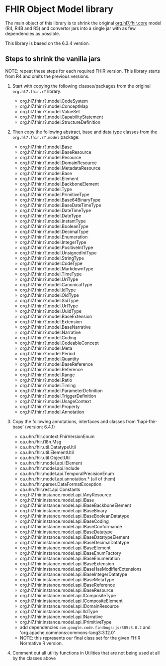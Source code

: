 # FHIR Object Model library

The main object of this library is to shrink the original [org.hl7.fhir.core](https://github.com/hapifhir/org.hl7.fhir.core) model (R4, R4B and R5) and convertor jars into a single jar with as few dependencies as possible.

This library is based on the 6.3.4 version.

## Steps to shrink the vanilla jars

NOTE: repeat these steps for each required FHIR version. This library starts from R4 and omits the previous versions.

1. Start with copying the following classes/packages from the original `org.hl7.fhir.r?` library:
    * org.hl7.fhir.r?.model.CodeSystem
    * org.hl7.fhir.r?.model.ConceptMap
    * org.hl7.fhir.r?.model.ValueSet
    * org.hl7.fhir.r?.model.CapabilityStatement
    * org.hl7.fhir.r?.model.StructureDefinition

2. Then copy the following abstract, base and data type classes from the `org.hl7.fhir.r?.model` package:
    * org.hl7.fhir.r?.model.Base
    * org.hl7.fhir.r?.model.BaseResource
    * org.hl7.fhir.r?.model.Resource
    * org.hl7.fhir.r?.model.DomainResource
    * org.hl7.fhir.r?.model.MetadataResource
    * org.hl7.fhir.r?.model.Base
    * org.hl7.fhir.r?.model.Element
    * org.hl7.fhir.r?.model.BackboneElement
    * org.hl7.fhir.r?.model.Type
    * org.hl7.fhir.r?.model.PrimitiveType
    * org.hl7.fhir.r?.model.Base64BinaryType
    * org.hl7.fhir.r?.model.BaseDateTimeType
    * org.hl7.fhir.r?.model.DateTimeType
    * org.hl7.fhir.r?.model.DateType
    * org.hl7.fhir.r?.model.InstantType
    * org.hl7.fhir.r?.model.BooleanType
    * org.hl7.fhir.r?.model.DecimalType
    * org.hl7.fhir.r?.model.Enumeration
    * org.hl7.fhir.r?.model.IntegerType
    * org.hl7.fhir.r?.model.PositiveIntType
    * org.hl7.fhir.r?.model.UnsignedIntType
    * org.hl7.fhir.r?.model.StringType
    * org.hl7.fhir.r?.model.CodeType
    * org.hl7.fhir.r?.model.MarkdownType
    * org.hl7.fhir.r?.model.TimeType
    * org.hl7.fhir.r?.model.UriType
    * org.hl7.fhir.r?.model.CanonicalType
    * org.hl7.fhir.r?.model.IdType
    * org.hl7.fhir.r?.model.OidType
    * org.hl7.fhir.r?.model.SidType
    * org.hl7.fhir.r?.model.UrlType
    * org.hl7.fhir.r?.model.UuidType
    * org.hl7.fhir.r?.model.BaseExtension
    * org.hl7.fhir.r?.model.Extension
    * org.hl7.fhir.r?.model.BaseNarrative
    * org.hl7.fhir.r?.model.Narrative
    * org.hl7.fhir.r?.model.Coding
    * org.hl7.fhir.r?.model.CodeableConcept
    * org.hl7.fhir.r?.model.Meta
    * org.hl7.fhir.r?.model.Period
    * org.hl7.fhir.r?.model.Quantity
    * org.hl7.fhir.r?.model.BaseReference
    * org.hl7.fhir.r?.model.Reference
    * org.hl7.fhir.r?.model.Range
    * org.hl7.fhir.r?.model.Ratio
    * org.hl7.fhir.r?.model.Timing
    * org.hl7.fhir.r?.model.ParameterDefinition
    * org.hl7.fhir.r?.model.TriggerDefinition
    * org.hl7.fhir.r?.model.UsageContext
    * org.hl7.fhir.r?.model.Property
    * org.hl7.fhir.r?.model.Annotation

3. Copy the following annotations, interfaces and classes from 'hapi-fhir-base' (version: 6.4.1)
    * ca.uhn.fhir.context.FhirVersionEnum
    * ca.uhn.fhir.i18n.Msg
    * ca.uhn.fhir.util.DatatypeUtil
    * ca.uhn.fhir.util.ElementUtil
    * ca.uhn.fhir.util.ObjectUtil
    * ca.uhn.fhir.model.api.IElement
    * ca.uhn.fhir.model.api.Include
    * ca.uhn.fhir.model.api.TemporalPrecisionEnum
    * ca.uhn.fhir.model.api.annotation.* (all of them)
    * ca.uhn.fhir.parser.DataFormatException
    * ca.uhn.fhir.rest.api.Constants
    * org.hl7.fhir.instance.model.api.IAnyResource
    * org.hl7.fhir.instance.model.api.IBase
    * org.hl7.fhir.instance.model.api.IBaseBackboneElement
    * org.hl7.fhir.instance.model.api.IBaseBinary
    * org.hl7.fhir.instance.model.api.IBaseBooleanDatatype
    * org.hl7.fhir.instance.model.api.IBaseCoding
    * org.hl7.fhir.instance.model.api.IBaseConformance
    * org.hl7.fhir.instance.model.api.IBaseDatatype
    * org.hl7.fhir.instance.model.api.IBaseDatatypeElement
    * org.hl7.fhir.instance.model.api.IBaseDecimalDatatype
    * org.hl7.fhir.instance.model.api.IBaseElement
    * org.hl7.fhir.instance.model.api.IBaseEnumFactory
    * org.hl7.fhir.instance.model.api.IBaseEnumeration
    * org.hl7.fhir.instance.model.api.IBaseExtension
    * org.hl7.fhir.instance.model.api.IBaseHasModifierExtensions
    * org.hl7.fhir.instance.model.api.IBaseIntegerDatatype
    * org.hl7.fhir.instance.model.api.IBaseMetaType
    * org.hl7.fhir.instance.model.api.IBaseReference
    * org.hl7.fhir.instance.model.api.IBaseResource
    * org.hl7.fhir.instance.model.api.ICompositeType
    * org.hl7.fhir.instance.model.api.ICompositeElement
    * org.hl7.fhir.instance.model.api.IDomainResource
    * org.hl7.fhir.instance.model.api.IIdType
    * org.hl7.fhir.instance.model.api.INarrative
    * org.hl7.fhir.instance.model.api.IPrimitiveType
    * add dependencies `com.google.code.findbugs:jsr305:3.0.2` and 'org.apache.commons:commons-lang3:3.12.0'
    * NOTE: this represents our final class set for the given FHIR Normative R version.

4. Comment out all utility functions in Utilities that are not being used at all by the classes above


